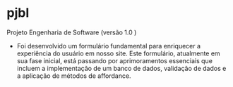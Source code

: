# pjbl
 Projeto Engenharia de Software (versão 1.0 )

- Foi desenvolvido um formulário fundamental para enriquecer a experiência do usuário em nosso site. Este formulário, atualmente em sua fase inicial, está passando por aprimoramentos essenciais que incluem a implementação de um banco de dados, validação de dados e a aplicação de métodos de affordance.